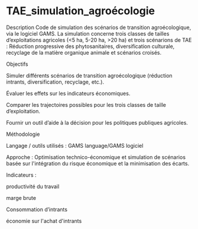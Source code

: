 # TAE_simulation_agroécologie

Description
Code de simulation des scénarios de transition agroécologique, via le logiciel GAMS. La simulation concerne trois classes de tailles d’exploitations agricoles (&lt;5 ha, 5-20 ha, >20 ha) et trois scénarions de TAE : Réduction progressive des phytosanitaires, diversification culturale, recyclage de la matière organique animale et scénarios croisés.

Objectifs 

Simuler différents scénarios de transition agroécologique (réduction intrants, diversification, recyclage, etc.).

Évaluer les effets sur les indicateurs économiques.

Comparer les trajectoires possibles pour les trois classes de taille d’exploitation.

Fournir un outil d’aide à la décision pour les politiques publiques agricoles.

Méthodologie

Langage / outils utilisés : GAMS language/GAMS logiciel

Approche : Optimisation technico-économique et simulation de scénarios basée sur l'intégration du risque économique et la minimisation des écarts.

Indicateurs :

productivité du travail

marge brute

Consommation d’intrants

économie sur l'achat d'intrants
